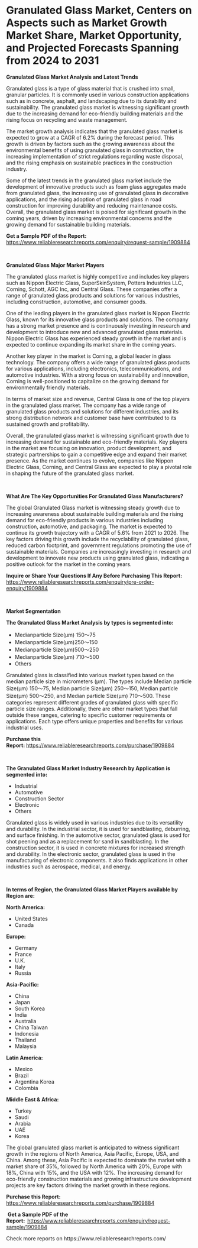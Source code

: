 <p><h1>Granulated Glass Market, Centers on Aspects such as Market Growth Market Share, Market Opportunity, and Projected Forecasts Spanning from 2024 to 2031</h1></p><p><strong>Granulated Glass Market Analysis and Latest Trends</strong></p>
<p><p>Granulated glass is a type of glass material that is crushed into small, granular particles. It is commonly used in various construction applications such as in concrete, asphalt, and landscaping due to its durability and sustainability. The granulated glass market is witnessing significant growth due to the increasing demand for eco-friendly building materials and the rising focus on recycling and waste management.</p><p>The market growth analysis indicates that the granulated glass market is expected to grow at a CAGR of 6.2% during the forecast period. This growth is driven by factors such as the growing awareness about the environmental benefits of using granulated glass in construction, the increasing implementation of strict regulations regarding waste disposal, and the rising emphasis on sustainable practices in the construction industry.</p><p>Some of the latest trends in the granulated glass market include the development of innovative products such as foam glass aggregates made from granulated glass, the increasing use of granulated glass in decorative applications, and the rising adoption of granulated glass in road construction for improving durability and reducing maintenance costs. Overall, the granulated glass market is poised for significant growth in the coming years, driven by increasing environmental concerns and the growing demand for sustainable building materials.</p></p>
<p><strong>Get a Sample PDF of the Report:&nbsp;</strong> <a href="https://www.reliableresearchreports.com/enquiry/request-sample/1909884">https://www.reliableresearchreports.com/enquiry/request-sample/1909884</a></p>
<p>&nbsp;</p>
<p><strong>Granulated Glass Major Market Players</strong></p>
<p><p>The granulated glass market is highly competitive and includes key players such as Nippon Electric Glass, SuperSkinSystem, Potters Industries LLC, Corning, Schott, AGC Inc, and Central Glass. These companies offer a range of granulated glass products and solutions for various industries, including construction, automotive, and consumer goods.</p><p>One of the leading players in the granulated glass market is Nippon Electric Glass, known for its innovative glass products and solutions. The company has a strong market presence and is continuously investing in research and development to introduce new and advanced granulated glass materials. Nippon Electric Glass has experienced steady growth in the market and is expected to continue expanding its market share in the coming years.</p><p>Another key player in the market is Corning, a global leader in glass technology. The company offers a wide range of granulated glass products for various applications, including electronics, telecommunications, and automotive industries. With a strong focus on sustainability and innovation, Corning is well-positioned to capitalize on the growing demand for environmentally friendly materials.</p><p>In terms of market size and revenue, Central Glass is one of the top players in the granulated glass market. The company has a wide range of granulated glass products and solutions for different industries, and its strong distribution network and customer base have contributed to its sustained growth and profitability.</p><p>Overall, the granulated glass market is witnessing significant growth due to increasing demand for sustainable and eco-friendly materials. Key players in the market are focusing on innovation, product development, and strategic partnerships to gain a competitive edge and expand their market presence. As the market continues to evolve, companies like Nippon Electric Glass, Corning, and Central Glass are expected to play a pivotal role in shaping the future of the granulated glass market.</p></p>
<p>&nbsp;</p>
<p><strong>What Are The Key Opportunities For Granulated Glass Manufacturers?</strong></p>
<p><p>The global Granulated Glass market is witnessing steady growth due to increasing awareness about sustainable building materials and the rising demand for eco-friendly products in various industries including construction, automotive, and packaging. The market is expected to continue its growth trajectory with a CAGR of 5.6% from 2021 to 2026. The key factors driving this growth include the recyclability of granulated glass, reduced carbon footprint, and government regulations promoting the use of sustainable materials. Companies are increasingly investing in research and development to innovate new products using granulated glass, indicating a positive outlook for the market in the coming years.</p></p>
<p><strong>Inquire or Share Your Questions If Any Before Purchasing This Report:</strong> <a href="https://www.reliableresearchreports.com/enquiry/pre-order-enquiry/1909884">https://www.reliableresearchreports.com/enquiry/pre-order-enquiry/1909884</a></p>
<p>&nbsp;</p>
<p><strong>Market Segmentation</strong></p>
<p><strong>The Granulated Glass Market Analysis by types is segmented into:</strong></p>
<p><ul><li>Medianparticle Size(μm) 150〜75</li><li>Medianparticle Size(μm)250〜150</li><li>Medianparticle Size(μm)500〜250</li><li>Medianparticle Size(μm) 710〜500</li><li>Others</li></ul></p>
<p><p>Granulated glass is classified into various market types based on the median particle size in micrometers (μm). The types include Median particle Size(μm) 150〜75, Median particle Size(μm) 250〜150, Median particle Size(μm) 500〜250, and Median particle Size(μm) 710〜500. These categories represent different grades of granulated glass with specific particle size ranges. Additionally, there are other market types that fall outside these ranges, catering to specific customer requirements or applications. Each type offers unique properties and benefits for various industrial uses.</p></p>
<p><strong>Purchase this Report:&nbsp;</strong><a href="https://www.reliableresearchreports.com/purchase/1909884">https://www.reliableresearchreports.com/purchase/1909884</a></p>
<p>&nbsp;</p>
<p><strong>The Granulated Glass Market Industry Research by Application is segmented into:</strong></p>
<p><ul><li>Industrial</li><li>Automotive</li><li>Construction Sector</li><li>Electronic</li><li>Others</li></ul></p>
<p><p>Granulated glass is widely used in various industries due to its versatility and durability. In the industrial sector, it is used for sandblasting, deburring, and surface finishing. In the automotive sector, granulated glass is used for shot peening and as a replacement for sand in sandblasting. In the construction sector, it is used in concrete mixtures for increased strength and durability. In the electronic sector, granulated glass is used in the manufacturing of electronic components. It also finds applications in other industries such as aerospace, medical, and energy.</p></p>
<p>&nbsp;</p>
<p><strong>In terms of Region, the Granulated Glass Market Players available by Region are:</strong></p>
<p>
    <p> <strong> North America: </strong>
        <ul>
            <li>United States</li>
            <li>Canada</li>
        </ul>
        </p> 
    <p> <strong> Europe: </strong>
        <ul>
            <li>Germany</li>
            <li>France</li>
            <li>U.K.</li>
            <li>Italy</li>
            <li>Russia</li>
        </ul>
        </p> 
    <p> <strong> Asia-Pacific: </strong>
        <ul>
            <li>China</li>
            <li>Japan</li>
            <li>South Korea</li>
            <li>India</li>
            <li>Australia</li>
            <li>China Taiwan</li>
            <li>Indonesia</li>
            <li>Thailand</li>
            <li>Malaysia</li>
        </ul>
        </p> 
    <p> <strong> Latin America: </strong>
        <ul>
            <li>Mexico</li>
            <li>Brazil</li>
            <li>Argentina Korea</li>
            <li>Colombia</li>
        </ul>
        </p> 
    <p> <strong> Middle East & Africa: </strong>
        <ul>
            <li>Turkey</li>
            <li>Saudi</li>
            <li>Arabia</li>
            <li>UAE</li>
            <li>Korea</li>
        </ul>
    </p>
    </p>
<p><p>The global granulated glass market is anticipated to witness significant growth in the regions of North America, Asia Pacific, Europe, USA, and China. Among these, Asia Pacific is expected to dominate the market with a market share of 35%, followed by North America with 20%, Europe with 18%, China with 15%, and the USA with 12%. The increasing demand for eco-friendly construction materials and growing infrastructure development projects are key factors driving the market growth in these regions.</p></p>
<p><strong>Purchase this Report: </strong><a href="https://www.reliableresearchreports.com/purchase/1909884">https://www.reliableresearchreports.com/purchase/1909884</a></p>
<p>&nbsp;<strong>Get a Sample PDF of the Report:&nbsp;&nbsp;</strong><a href="https://www.reliableresearchreports.com/enquiry/request-sample/1909884">https://www.reliableresearchreports.com/enquiry/request-sample/1909884</a></p>
<p><strong></strong></p>
<p>Check more reports on https://www.reliableresearchreports.com/</p>